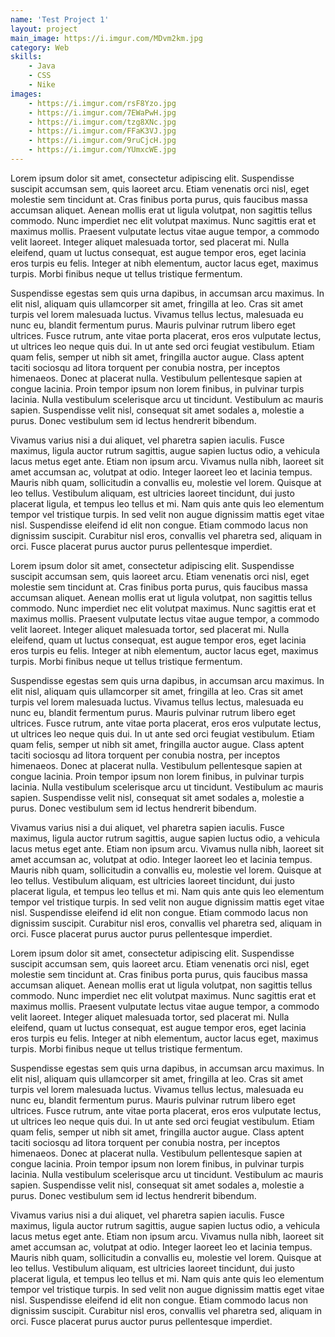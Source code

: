 ```yaml
---
name: 'Test Project 1'
layout: project
main_image: https://i.imgur.com/MDvm2km.jpg
category: Web
skills:
    - Java
    - CSS
    - Nike
images: 
    - https://i.imgur.com/rsF8Yzo.jpg
    - https://i.imgur.com/7EWaPwH.jpg
    - https://i.imgur.com/tzg8XNc.jpg
    - https://i.imgur.com/FFaK3VJ.jpg
    - https://i.imgur.com/9ruCjcH.jpg
    - https://i.imgur.com/YUmxcWE.jpg
---
```


Lorem ipsum dolor sit amet, consectetur adipiscing elit. Suspendisse suscipit accumsan sem, quis laoreet arcu. Etiam venenatis orci nisl, eget molestie sem tincidunt at. Cras finibus porta purus, quis faucibus massa accumsan aliquet. Aenean mollis erat ut ligula volutpat, non sagittis tellus commodo. Nunc imperdiet nec elit volutpat maximus. Nunc sagittis erat et maximus mollis. Praesent vulputate lectus vitae augue tempor, a commodo velit laoreet. Integer aliquet malesuada tortor, sed placerat mi. Nulla eleifend, quam ut luctus consequat, est augue tempor eros, eget lacinia eros turpis eu felis. Integer at nibh elementum, auctor lacus eget, maximus turpis. Morbi finibus neque ut tellus tristique fermentum.

Suspendisse egestas sem quis urna dapibus, in accumsan arcu maximus. In elit nisl, aliquam quis ullamcorper sit amet, fringilla at leo. Cras sit amet turpis vel lorem malesuada luctus. Vivamus tellus lectus, malesuada eu nunc eu, blandit fermentum purus. Mauris pulvinar rutrum libero eget ultrices. Fusce rutrum, ante vitae porta placerat, eros eros vulputate lectus, ut ultrices leo neque quis dui. In ut ante sed orci feugiat vestibulum. Etiam quam felis, semper ut nibh sit amet, fringilla auctor augue. Class aptent taciti sociosqu ad litora torquent per conubia nostra, per inceptos himenaeos. Donec at placerat nulla. Vestibulum pellentesque sapien at congue lacinia. Proin tempor ipsum non lorem finibus, in pulvinar turpis lacinia. Nulla vestibulum scelerisque arcu ut tincidunt. Vestibulum ac mauris sapien. Suspendisse velit nisl, consequat sit amet sodales a, molestie a purus. Donec vestibulum sem id lectus hendrerit bibendum.

Vivamus varius nisi a dui aliquet, vel pharetra sapien iaculis. Fusce maximus, ligula auctor rutrum sagittis, augue sapien luctus odio, a vehicula lacus metus eget ante. Etiam non ipsum arcu. Vivamus nulla nibh, laoreet sit amet accumsan ac, volutpat at odio. Integer laoreet leo et lacinia tempus. Mauris nibh quam, sollicitudin a convallis eu, molestie vel lorem. Quisque at leo tellus. Vestibulum aliquam, est ultricies laoreet tincidunt, dui justo placerat ligula, et tempus leo tellus et mi. Nam quis ante quis leo elementum tempor vel tristique turpis. In sed velit non augue dignissim mattis eget vitae nisl. Suspendisse eleifend id elit non congue. Etiam commodo lacus non dignissim suscipit. Curabitur nisl eros, convallis vel pharetra sed, aliquam in orci. Fusce placerat purus auctor purus pellentesque imperdiet.

Lorem ipsum dolor sit amet, consectetur adipiscing elit. Suspendisse suscipit accumsan sem, quis laoreet arcu. Etiam venenatis orci nisl, eget molestie sem tincidunt at. Cras finibus porta purus, quis faucibus massa accumsan aliquet. Aenean mollis erat ut ligula volutpat, non sagittis tellus commodo. Nunc imperdiet nec elit volutpat maximus. Nunc sagittis erat et maximus mollis. Praesent vulputate lectus vitae augue tempor, a commodo velit laoreet. Integer aliquet malesuada tortor, sed placerat mi. Nulla eleifend, quam ut luctus consequat, est augue tempor eros, eget lacinia eros turpis eu felis. Integer at nibh elementum, auctor lacus eget, maximus turpis. Morbi finibus neque ut tellus tristique fermentum.

Suspendisse egestas sem quis urna dapibus, in accumsan arcu maximus. In elit nisl, aliquam quis ullamcorper sit amet, fringilla at leo. Cras sit amet turpis vel lorem malesuada luctus. Vivamus tellus lectus, malesuada eu nunc eu, blandit fermentum purus. Mauris pulvinar rutrum libero eget ultrices. Fusce rutrum, ante vitae porta placerat, eros eros vulputate lectus, ut ultrices leo neque quis dui. In ut ante sed orci feugiat vestibulum. Etiam quam felis, semper ut nibh sit amet, fringilla auctor augue. Class aptent taciti sociosqu ad litora torquent per conubia nostra, per inceptos himenaeos. Donec at placerat nulla. Vestibulum pellentesque sapien at congue lacinia. Proin tempor ipsum non lorem finibus, in pulvinar turpis lacinia. Nulla vestibulum scelerisque arcu ut tincidunt. Vestibulum ac mauris sapien. Suspendisse velit nisl, consequat sit amet sodales a, molestie a purus. Donec vestibulum sem id lectus hendrerit bibendum.

Vivamus varius nisi a dui aliquet, vel pharetra sapien iaculis. Fusce maximus, ligula auctor rutrum sagittis, augue sapien luctus odio, a vehicula lacus metus eget ante. Etiam non ipsum arcu. Vivamus nulla nibh, laoreet sit amet accumsan ac, volutpat at odio. Integer laoreet leo et lacinia tempus. Mauris nibh quam, sollicitudin a convallis eu, molestie vel lorem. Quisque at leo tellus. Vestibulum aliquam, est ultricies laoreet tincidunt, dui justo placerat ligula, et tempus leo tellus et mi. Nam quis ante quis leo elementum tempor vel tristique turpis. In sed velit non augue dignissim mattis eget vitae nisl. Suspendisse eleifend id elit non congue. Etiam commodo lacus non dignissim suscipit. Curabitur nisl eros, convallis vel pharetra sed, aliquam in orci. Fusce placerat purus auctor purus pellentesque imperdiet.

Lorem ipsum dolor sit amet, consectetur adipiscing elit. Suspendisse suscipit accumsan sem, quis laoreet arcu. Etiam venenatis orci nisl, eget molestie sem tincidunt at. Cras finibus porta purus, quis faucibus massa accumsan aliquet. Aenean mollis erat ut ligula volutpat, non sagittis tellus commodo. Nunc imperdiet nec elit volutpat maximus. Nunc sagittis erat et maximus mollis. Praesent vulputate lectus vitae augue tempor, a commodo velit laoreet. Integer aliquet malesuada tortor, sed placerat mi. Nulla eleifend, quam ut luctus consequat, est augue tempor eros, eget lacinia eros turpis eu felis. Integer at nibh elementum, auctor lacus eget, maximus turpis. Morbi finibus neque ut tellus tristique fermentum.

Suspendisse egestas sem quis urna dapibus, in accumsan arcu maximus. In elit nisl, aliquam quis ullamcorper sit amet, fringilla at leo. Cras sit amet turpis vel lorem malesuada luctus. Vivamus tellus lectus, malesuada eu nunc eu, blandit fermentum purus. Mauris pulvinar rutrum libero eget ultrices. Fusce rutrum, ante vitae porta placerat, eros eros vulputate lectus, ut ultrices leo neque quis dui. In ut ante sed orci feugiat vestibulum. Etiam quam felis, semper ut nibh sit amet, fringilla auctor augue. Class aptent taciti sociosqu ad litora torquent per conubia nostra, per inceptos himenaeos. Donec at placerat nulla. Vestibulum pellentesque sapien at congue lacinia. Proin tempor ipsum non lorem finibus, in pulvinar turpis lacinia. Nulla vestibulum scelerisque arcu ut tincidunt. Vestibulum ac mauris sapien. Suspendisse velit nisl, consequat sit amet sodales a, molestie a purus. Donec vestibulum sem id lectus hendrerit bibendum.

Vivamus varius nisi a dui aliquet, vel pharetra sapien iaculis. Fusce maximus, ligula auctor rutrum sagittis, augue sapien luctus odio, a vehicula lacus metus eget ante. Etiam non ipsum arcu. Vivamus nulla nibh, laoreet sit amet accumsan ac, volutpat at odio. Integer laoreet leo et lacinia tempus. Mauris nibh quam, sollicitudin a convallis eu, molestie vel lorem. Quisque at leo tellus. Vestibulum aliquam, est ultricies laoreet tincidunt, dui justo placerat ligula, et tempus leo tellus et mi. Nam quis ante quis leo elementum tempor vel tristique turpis. In sed velit non augue dignissim mattis eget vitae nisl. Suspendisse eleifend id elit non congue. Etiam commodo lacus non dignissim suscipit. Curabitur nisl eros, convallis vel pharetra sed, aliquam in orci. Fusce placerat purus auctor purus pellentesque imperdiet.